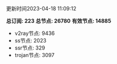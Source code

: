 更新时间2023-04-18 11:09:12

**总订阅: 223**
**总节点: 26780**
**有效节点: 14885**
- v2ray节点: 9436
- ss节点: 2023
- ssr节点: 329
- trojan节点: 3097
